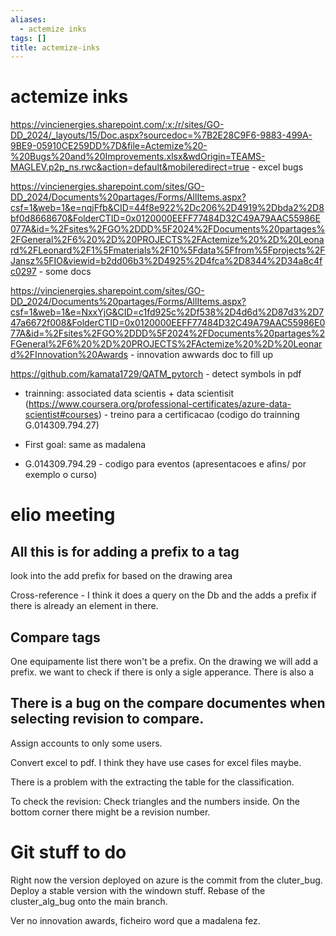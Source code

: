 ```yaml
---
aliases:
  - actemize inks
tags: []
title: actemize-inks
---
```


# actemize inks

https://vincienergies.sharepoint.com/:x:/r/sites/GO-DD_2024/_layouts/15/Doc.aspx?sourcedoc=%7B2E28C9F6-9883-499A-9BE9-05910CE259DD%7D&file=Actemize%20-%20Bugs%20and%20Improvements.xlsx&wdOrigin=TEAMS-MAGLEV.p2p_ns.rwc&action=default&mobileredirect=true - excel bugs

https://vincienergies.sharepoint.com/sites/GO-DD_2024/Documents%20partages/Forms/AllItems.aspx?csf=1&web=1&e=nqjFfb&CID=44f8e922%2Dc206%2D4919%2Dbda2%2D8bf0d8668670&FolderCTID=0x0120000EEFF77484D32C49A79AAC55986E077A&id=%2Fsites%2FGO%2DDD%5F2024%2FDocuments%20partages%2FGeneral%2F6%20%2D%20PROJECTS%2FActemize%20%2D%20Leonard%2FLeonard%2F1%5Fmaterials%2F10%5Fdata%5Ffrom%5Fprojects%2FJansz%5FIO&viewid=b2dd06b3%2D4925%2D4fca%2D8344%2D34a8c4fc0297 - some docs

https://vincienergies.sharepoint.com/sites/GO-DD_2024/Documents%20partages/Forms/AllItems.aspx?csf=1&web=1&e=NxxYjG&CID=c1fd925c%2Df538%2D4d6d%2D87d3%2D747a6672f008&FolderCTID=0x0120000EEFF77484D32C49A79AAC55986E077A&id=%2Fsites%2FGO%2DDD%5F2024%2FDocuments%20partages%2FGeneral%2F6%20%2D%20PROJECTS%2FActemize%20%2D%20Leonard%2FInnovation%20Awards - innovation awwards doc to fill up

https://github.com/kamata1729/QATM_pytorch - detect symbols in pdf

- trainning: associated data scientis + data scientisit (https://www.coursera.org/professional-certificates/azure-data-scientist#courses) - treino para a certificacao (codigo do trainning G.014309.794.27)

- First goal: same as madalena

- G.014309.794.29 - codigo para eventos (apresentacoes e afins/ por exemplo o curso)

# elio meeting

## All this is for adding a prefix to a tag

look into the add prefix for based on the drawing area

Cross-reference - I think it does a query on the Db and the adds a prefix if there is already an element in there.

## Compare tags

One equipamente list there won't be a prefix. On the drawing we will add a prefix. we want to check if there is only a sigle apperance.
There is also a

## There is a bug on the compare documentes when selecting revision to compare.

Assign accounts to only some users.

Convert excel to pdf. I think they have use cases for excel files maybe.

There is a problem with the extracting the table for the classification.

To check the revision: Check triangles and the numbers inside. On the bottom corner there might be a revision number.

# Git stuff to do

Right now the version deployed on azure is the commit from the cluter_bug. Deploy a stable version with the windown stuff.
Rebase of the cluster_alg_bug onto the main branch.

Ver no innovation awards, ficheiro word que a madalena fez.
